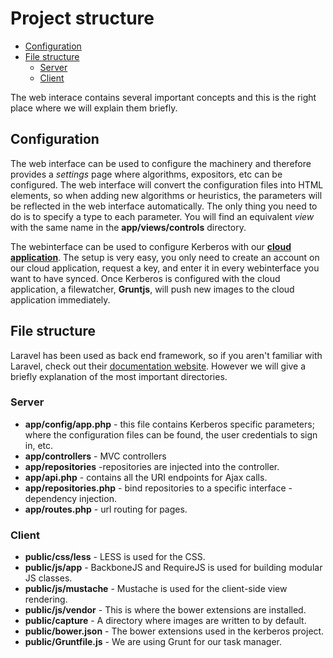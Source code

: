 # Project structure

* [Configuration](#configuration)
* [File structure](#file-structure)
	* [Server](#server)
	* [Client](#client)

The web interace contains several important concepts and this is the right place where we will explain them briefly.

<a name="configuration"></a>
## Configuration

The web interface can be used to configure the machinery and therefore provides a *settings* page where algorithms, expositors, etc can be configured. The web interface will convert the configuration files into HTML elements, so when adding new algorithms or heuristics, the parameters will be reflected in the web interface automatically. The only thing you need to do is to specify a type to each parameter. You will find an equivalent *view* with the same name in the **app/views/controls** directory.

The webinterface can be used to configure Kerberos with our [**cloud application**](/1.0.0/addons/Cloud). The setup is very easy, you only need to create an account on our cloud application, request a key, and enter it in every webinterface you want to have synced. Once Kerberos is configured with the cloud application, a filewatcher, **Gruntjs**, will push new images to the cloud application immediately.

<a name="file-structure"></a>
## File structure

Laravel has been used as back end framework, so if you aren't familiar with Laravel, check out their [documentation website](http://laravel.com/docs). However we will give a briefly explanation of the most important directories.

<a name="server"></a>
### Server
* **app/config/app.php** - this file contains Kerberos specific parameters; where the configuration files can be found, the user credentials to sign in, etc.
* **app/controllers** - MVC controllers
* **app/repositories** -repositories are injected into the controller.
* **app/api.php** - contains all the URI endpoints for Ajax calls.
* **app/repositories.php** - bind repositories to a specific interface - dependency injection.
* **app/routes.php** - url routing for pages.

<a name="client"></a>
### Client

* **public/css/less** - LESS is used for the CSS.
* **public/js/app** - BackboneJS and RequireJS is used for building modular JS classes.
* **public/js/mustache** - Mustache is used for the client-side view rendering. 
* **public/js/vendor** - This is where the bower extensions are installed.
* **public/capture** - A directory where images are written to by default.
* **public/bower.json** - The bower extensions used in the kerberos project.
* **public/Gruntfile.js** - We are using Grunt for our task manager.